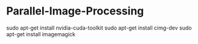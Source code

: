 # Parallel-Image-Processing

sudo apt-get install nvidia-cuda-toolkit
sudo apt-get install cimg-dev
sudo apt-get install imagemagick